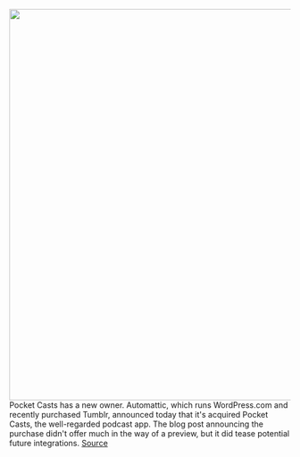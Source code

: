 <img src='https://cdn.vox-cdn.com/thumbor/rZ4hLHtTTK77Ju6i9wIQblCIHw8=/0x0:2044x1363/1200x800/filters:focal(859x519:1185x845)/cdn.vox-cdn.com/uploads/chorus_image/image/69590762/pocket_casts.0.jpg' width='700px' /><br/>
Pocket Casts has a new owner. Automattic, which runs WordPress.com and recently purchased Tumblr, announced today that it's acquired Pocket Casts, the well-regarded podcast app. The blog post announcing the purchase didn't offer much in the way of a preview, but it did tease potential future integrations.
<a href='https://www.theverge.com/2021/7/16/22580023/automattic-pocket-casts-podcast-app-tumble-wordpress'> Source <a/>